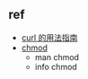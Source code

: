 

## ref

+ [curl 的用法指南](https://www.ruanyifeng.com/blog/2019/09/curl-reference.html)
+ [chmod](http://www.gnu.org/software/coreutils/manual/html_node/chmod-invocation.html)
    + man chmod
    + info chmod